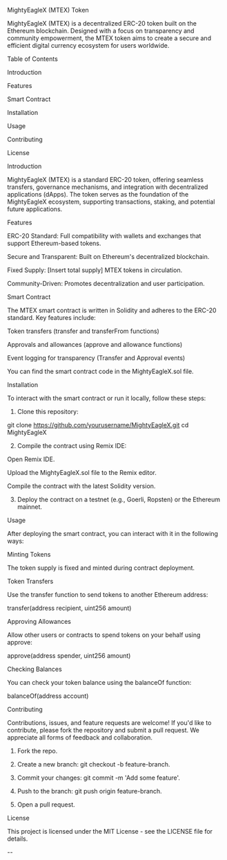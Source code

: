 
MightyEagleX (MTEX) Token

MightyEagleX (MTEX) is a decentralized ERC-20 token built on the Ethereum blockchain. Designed with a focus on transparency and community empowerment, the MTEX token aims to create a secure and efficient digital currency ecosystem for users worldwide.

Table of Contents

Introduction

Features

Smart Contract

Installation

Usage

Contributing

License


Introduction

MightyEagleX (MTEX) is a standard ERC-20 token, offering seamless transfers, governance mechanisms, and integration with decentralized applications (dApps). The token serves as the foundation of the MightyEagleX ecosystem, supporting transactions, staking, and potential future applications.

Features

ERC-20 Standard: Full compatibility with wallets and exchanges that support Ethereum-based tokens.

Secure and Transparent: Built on Ethereum's decentralized blockchain.

Fixed Supply: [Insert total supply] MTEX tokens in circulation.

Community-Driven: Promotes decentralization and user participation.


Smart Contract

The MTEX smart contract is written in Solidity and adheres to the ERC-20 standard. Key features include:

Token transfers (transfer and transferFrom functions)

Approvals and allowances (approve and allowance functions)

Event logging for transparency (Transfer and Approval events)


You can find the smart contract code in the MightyEagleX.sol file.

Installation

To interact with the smart contract or run it locally, follow these steps:

1. Clone this repository:

git clone https://github.com/yourusername/MightyEagleX.git
cd MightyEagleX


2. Compile the contract using Remix IDE:

Open Remix IDE.

Upload the MightyEagleX.sol file to the Remix editor.

Compile the contract with the latest Solidity version.



3. Deploy the contract on a testnet (e.g., Goerli, Ropsten) or the Ethereum mainnet.



Usage

After deploying the smart contract, you can interact with it in the following ways:

Minting Tokens

The token supply is fixed and minted during contract deployment.

Token Transfers

Use the transfer function to send tokens to another Ethereum address:

transfer(address recipient, uint256 amount)

Approving Allowances

Allow other users or contracts to spend tokens on your behalf using approve:

approve(address spender, uint256 amount)

Checking Balances

You can check your token balance using the balanceOf function:

balanceOf(address account)

Contributing

Contributions, issues, and feature requests are welcome! If you'd like to contribute, please fork the repository and submit a pull request. We appreciate all forms of feedback and collaboration.

1. Fork the repo.


2. Create a new branch: git checkout -b feature-branch.


3. Commit your changes: git commit -m 'Add some feature'.


4. Push to the branch: git push origin feature-branch.


5. Open a pull request.



License

This project is licensed under the MIT License - see the LICENSE file for details.


--
